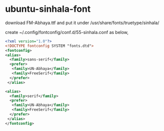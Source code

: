 # ubuntu-sinhala-font

download FM-Abhaya.ttf and put it under /usr/share/fonts/truetype/sinhala/

create ~/.config/fontconfig/conf.d/55-sinhala.conf as below,

```xml
<?xml version="1.0"?>
<!DOCTYPE fontconfig SYSTEM "fonts.dtd">
<fontconfig>
<alias>
  <family>sans-serif</family>
  <prefer>
   <family>UN-Abhaya</family>
   <family>FreeSerif</family>
  </prefer>
 </alias>

<alias>
  <family>serif</family>
  <prefer>
   <family>UN-Abhaya</family>
   <family>FreeSerif</family>
  </prefer>
 </alias>
</fontconfig>
```
